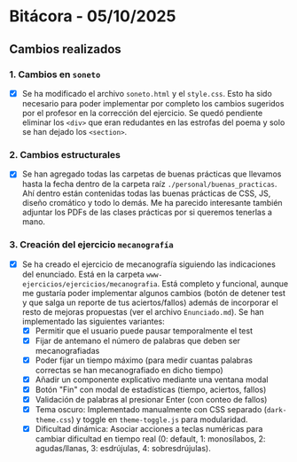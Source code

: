 # Bitácora - 05/10/2025

## Cambios realizados

### 1. Cambios en `soneto`
- [x] Se ha modificado el archivo `soneto.html` y el `style.css`. Esto ha sido necesario para poder implementar por completo los cambios sugeridos por el profesor en la corrección del ejercicio. Se quedó pendiente eliminar los `<div>` que eran redudantes en las estrofas del poema y solo se han dejado los `<section>`. 

### 2. Cambios estructurales
- [x] Se han agregado todas las carpetas de buenas prácticas que llevamos hasta la fecha dentro de la carpeta raíz `./personal/buenas_practicas`. Ahí dentro están contenidas todas las buenas prácticas de CSS, JS, diseño cromático y todo lo demás. Me ha parecido interesante también adjuntar los PDFs de las clases prácticas por si queremos tenerlas a mano.

### 3. Creación del ejercicio `mecanografía`
- [x] Se ha creado el ejercicio de mecanografía siguiendo las indicaciones del enunciado. Está en la carpeta `www-ejercicios/ejercicios/mecanografia`. Está completo y funcional, aunque me gustaría poder implementar algunos cambios (botón de detener test y que salga un reporte de tus aciertos/fallos) además de incorporar el resto de mejoras propuestas (ver el archivo `Enunciado.md`). Se han implementado las siguientes variantes:
  - [x] Permitir que el usuario puede pausar temporalmente el test
  - [x] Fijar de antemano el número de palabras que deben ser mecanografiadas
  - [x] Poder fijar un tiempo máximo (para medir cuantas palabras correctas se han mecanografiado en dicho tiempo)
  - [x] Añadir un componente explicativo mediante una ventana modal
  - [x] Botón "Fin" con modal de estadísticas (tiempo, aciertos, fallos)
  - [x] Validación de palabras al presionar Enter (con conteo de fallos)
  - [x] Tema oscuro: Implementado manualmente con CSS separado (`dark-theme.css`) y toggle en `theme-toggle.js` para modularidad.
  - [x] Dificultad dinámica: Asociar acciones a teclas numéricas para cambiar dificultad en tiempo real (0: default, 1: monosílabos, 2: agudas/llanas, 3: esdrújulas, 4: sobresdrújulas).